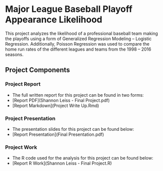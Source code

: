 # Major League Baseball Playoff Appearance Likelihood

This project analyzes the likelihood of a professional baseball team making the playoffs using a form of Generalized Regression Modeling – Logistic Regression. Additionally, Poisson Regression was used to compare the home run rates of the different leagues and teams from the 1998 – 2016 seasons. 

## Project Components 

### Project Report

* The full written report for this project can be found in two forms: 
* [Report PDF](Shannon Leiss - Final Project.pdf)
* [Report Markdown](Project Write Up.Rmd)

### Project Presentation 

* The presentation slides for this project can be found below:
* [Report Presentation](Final Presentation.pdf)

### Project Work 

* The R code used for the analysis for this project can be found below:
* [Report R Work](Shannon Leiss - Final Project.R)
